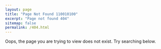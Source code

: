 ```yaml
---
layout: page
title: "Page Not Found 110010100"
excerpt: "Page not found 404"
sitemap: false
permalink: /404.html
---
```


Oops, the page you are trying to view does not exist. Try searching below.

<script type="text/javascript">
  var GOOG_FIXURL_LANG = 'en';
  var GOOG_FIXURL_SITE = '{{ site.url }}{{ site.baseurl }}'
</script>
<script type="text/javascript"
  src="//linkhelp.clients.google.com/tbproxy/lh/wm/fixurl.js">
</script>
